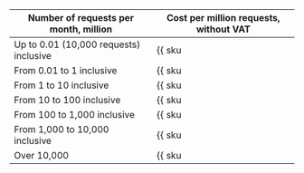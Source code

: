 | Number of requests per month, million | Cost per million requests, without VAT |
| --- | --- |
| Up to 0.01 (10,000 requests) inclusive | {{ sku|USD|sws.waf.requests.v1|string }} |
| From 0.01 to 1 inclusive | {{ sku|USD|sws.waf.requests.v1|pricingRate.0.01|string }}  |
| From 1 to 10 inclusive | {{ sku|USD|sws.waf.requests.v1|pricingRate.1|string }} |
| From 10 to 100 inclusive | {{ sku|USD|sws.waf.requests.v1|pricingRate.10|string }} |
| From 100 to 1,000 inclusive | {{ sku|USD|sws.waf.requests.v1|pricingRate.100|string }} |
| From 1,000 to 10,000 inclusive | {{ sku|USD|sws.waf.requests.v1|pricingRate.1000|string }} |
| Over 10,000 | {{ sku|USD|sws.waf.requests.v1|pricingRate.10000|string }} |